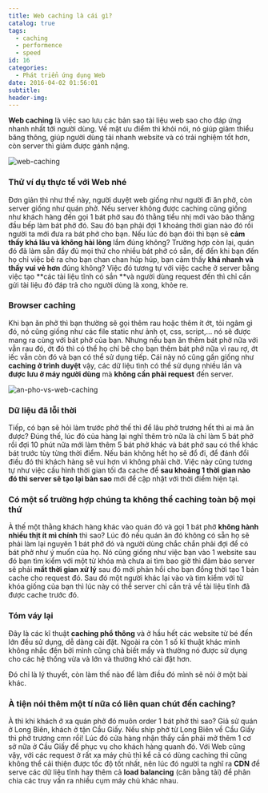 ```yaml
---
title: Web caching là cái gì?
catalog: true
tags:
  - caching
  - performence
  - speed
id: 16
categories:
  - Phát triển ứng dụng Web
date: 2016-04-02 01:56:01
subtitle:
header-img:
---
```


**Web caching** là việc sao lưu các bản sao tài liệu web sao cho đáp ứng nhanh nhất tới người dùng. Về mặt ưu điểm thì khỏi nói, nó giúp giảm thiểu băng thông, giúp người dùng tải nhanh website và có trải nghiệm tốt hơn, còn server thì giảm được gánh nặng.<!--more-->

![web-caching](http://blogk.xyz/wp-content/uploads/2016/04/web-caching.jpeg)

### Thử ví dụ thực tế với Web nhé

Đơn giản thì như thế này, người duyệt web giống như người đi ăn phở, còn server giống như quán phở. Nếu server không được caching cũng giống như khách hàng đến gọi 1 bát phở sau đó thằng tiểu nhị mới vào bảo thằng đầu bếp làm bát phở đó. Sau đó bạn phải đợi 1 khoảng thời gian nào đó rồi người ta mới đưa ra bát phở cho bạn. Nếu lúc đó bạn đói thì bạn sẽ **cảm thấy khá lâu và không hài lòng** lắm đúng không? Trường hợp còn lại, quán đó đã làm sẵn đầy đủ mọi thứ cho nhiều bát phở có sẵn, để đến khi bạn đến họ chỉ việc bê ra cho bạn chan chan húp húp, bạn cảm thấy **khá nhanh và thấy vui vẻ hơn** đúng không? Việc đó tương tự với việc cache ở server bằng việc tạo **các tài liệu tĩnh có sắn **và người dùng request đến thì chỉ cần gửi tài liệu đó đáp trả cho người dùng là xong, khỏe re.

### Browser caching

Khi bạn ăn phở thì bạn thường sẽ gọi thêm rau hoặc thêm ít ớt, tỏi ngâm gì đó, nó cũng giống như các file static như ảnh ọt, css, script,... nó sẽ được mang ra cùng với bát phở của bạn. Nhưng nếu bạn ăn thêm bát phở nữa với vẫn rau đó, ớt đó thì có thể họ chỉ bê cho bạn thêm bát phở nữa vì rau rợ, ớt iếc vẫn còn đó và bạn có thể sử dụng tiếp. Cái này nó cũng gần giống như **caching ở trình duyệt** vậy, các dữ liệu tình có thể sử dụng nhiều lần và **được lưu ở máy người dùng** mà **không cần phải request** đến server.

![an-pho-vs-web-caching](http://blogk.xyz/wp-content/uploads/2016/04/an-pho-vs-web-caching.jpg)

### Dữ liệu đã lỗi thời

Tiếp, có bạn sẽ hỏi làm trước phở thế thì để lâu phở trương hết thì ai mà ăn được? Đúng thế, lúc đó của hàng lại nghĩ thêm trò nữa là chỉ làm 5 bát phở rồi đợi 10 phút nữa mới làm thêm 5 bát phở khác và bát phở sau có thể khác bát trước tùy từng thời điểm. Nếu bán không hết họ sẽ đổ đi, để đánh đổi điều đó thì khách hàng sẽ vui hơn vì không phải chờ. Việc này cũng tương tự như việc cấu hình thời gian tối đa cache để **sau khoảng 1 thời gian nào đó thì server sẽ tạo lại bản sao** mới để cập nhật với thời điểm hiện tại.

### Có một số trường hợp chúng ta không thể caching toàn bộ mọi thứ

À thế một thằng khách hàng khác vào quán đó và gọi 1 bát phở **không hành nhiều thịt ít mì chính** thì sao? Lúc đó nếu quán ăn đó không có sẵn họ sẽ phải làm lại nguyên 1 bát phở đó và người dùng chắc chắn phải đợi để có bát phở như ý muốn của họ. Nó cũng giống như việc bạn vào 1 website sau đó bạn tìm kiểm với một từ khóa mà chưa ai tìm bao giờ thì đảm bảo server sẽ phải **mất thời gian xử lý** sau đó mới phản hồi cho bạn đồng thời tạo 1 bản cache cho request đó. Sau đó một người khác lại vào và tìm kiểm với từ khóa giống của bạn thì lúc này có thể server chỉ cần trả về tài liệu tĩnh đã được cache trước đó.

### Tóm váy lại

Đây là các kĩ thuật **caching phổ thông** và ở hầu hết các website từ bé đến lớn đều sử dụng, dễ dàng cài đặt. Ngoài ra còn 1 số kĩ thuật khác mình không nhắc đến bởi mình cũng chả biết mấy và thường nó được sử dụng cho các hệ thống vừa và lớn và thường khó cài đặt hơn.

Đó chỉ là lý thuyết, còn làm thế nào để làm điều đó mình sẽ nói ở một bài khác.

### À tiện nói thêm một tí nữa có liên quan chút đến caching?

À thì khi khách ở xa quán phở đó muôn order 1 bát phở thì sao? Giả sử quán ở Long Biên, khách ở tận Cầu Giấy. Nếu ship phở từ Long Biên về Cầu Giấy thì phở trương cmn rồi! Lúc đó cửa hàng nhận thấy cần phải mở thêm 1 cơ sở nữa ở Cầu Giấy để phục vụ cho khách hàng quanh đó. Với Web cũng vậy, với các request ở rất xa máy chủ thì kể cả có dùng caching thì cũng không thể cải thiện được tốc độ tốt nhất, nên lúc đó người ta nghĩ ra **CDN** để serve các dữ liệu tĩnh hay thêm cả **load balancing** (cân bằng tải) để phân chia các truy vấn ra nhiều cụm máy chủ khác nhau.